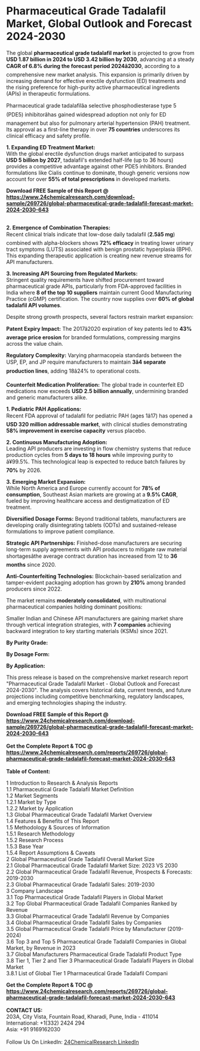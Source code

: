 <h1>Pharmaceutical Grade Tadalafil Market, Global Outlook and Forecast 2024-2030</h1><p>The global <strong>pharmaceutical grade tadalafil market</strong> is projected to grow from <strong>USD 1.87 billion in 2024 to USD 3.42 billion by 2030</strong>, advancing at a steady <strong>CAGR of 6.8% during the forecast period 2024â2030</strong>, according to a comprehensive new market analysis. This expansion is primarily driven by increasing demand for effective erectile dysfunction (ED) treatments and the rising preference for high-purity active pharmaceutical ingredients (APIs) in therapeutic formulations.</p><p>Pharmaceutical grade tadalafilâa selective phosphodiesterase type 5 (PDE5) inhibitorâhas gained widespread adoption not only for ED management but also for pulmonary arterial hypertension (PAH) treatment. Its approval as a first-line therapy in over <strong>75 countries</strong> underscores its clinical efficacy and safety profile.</p><p><strong>1. Expanding ED Treatment Market:</strong><br>
With the global erectile dysfunction drugs market anticipated to surpass <strong>USD 5 billion by 2027</strong>, tadalafil's extended half-life (up to 36 hours) provides a competitive advantage against other PDE5 inhibitors. Branded formulations like Cialis continue to dominate, though generic versions now account for over <strong>55% of total prescriptions</strong> in developed markets.</p><div><b>Download FREE Sample of this Report @ 
            <a href="https://www.24chemicalresearch.com/download-sample/269726/global-pharmaceutical-grade-tadalafil-forecast-market-2024-2030-643">
            https://www.24chemicalresearch.com/download-sample/269726/global-pharmaceutical-grade-tadalafil-forecast-market-2024-2030-643</a></b></div><br><p><strong>2. Emergence of Combination Therapies:</strong><br>
Recent clinical trials indicate that low-dose daily tadalafil (<strong>2.5â5 mg</strong>) combined with alpha-blockers shows <strong>72% efficacy</strong> in treating lower urinary tract symptoms (LUTS) associated with benign prostatic hyperplasia (BPH). This expanding therapeutic application is creating new revenue streams for API manufacturers.</p><p><strong>3. Increasing API Sourcing from Regulated Markets:</strong><br>
Stringent quality requirements have shifted procurement toward pharmaceutical grade APIs, particularly from FDA-approved facilities in India where <strong>8 of the top 10 suppliers</strong> maintain current Good Manufacturing Practice (cGMP) certification. The country now supplies over <strong>60% of global tadalafil API volumes</strong>.</p><p>Despite strong growth prospects, several factors restrain market expansion:</p><p><strong>Patent Expiry Impact:</strong> The 2017â2020 expiration of key patents led to <strong>43% average price erosion</strong> for branded formulations, compressing margins across the value chain.</p><p><strong>Regulatory Complexity:</strong> Varying pharmacopeia standards between the USP, EP, and JP require manufacturers to maintain <strong>3â4 separate production lines</strong>, adding 18â24% to operational costs.</p><p><strong>Counterfeit Medication Proliferation:</strong> The global trade in counterfeit ED medications now exceeds <strong>USD 2.5 billion annually</strong>, undermining branded and generic manufacturers alike.</p><p><strong>1. Pediatric PAH Applications:</strong><br>
Recent FDA approval of tadalafil for pediatric PAH (ages 1â17) has opened a <strong>USD 320 million addressable market</strong>, with clinical studies demonstrating <strong>58% improvement in exercise capacity</strong> versus placebo.</p><p><strong>2. Continuous Manufacturing Adoption:</strong><br>
Leading API producers are investing in flow chemistry systems that reduce production cycles from <strong>5 days to 18 hours</strong> while improving purity to â¥99.5%. This technological leap is expected to reduce batch failures by <strong>70%</strong> by 2026.</p><p><strong>3. Emerging Market Expansion:</strong><br>
While North America and Europe currently account for <strong>78% of consumption</strong>, Southeast Asian markets are growing at a <strong>9.5% CAGR</strong>, fueled by improving healthcare access and destigmatization of ED treatment.</p><p><strong>Diversified Dosage Forms:</strong> Beyond traditional tablets, manufacturers are developing orally disintegrating tablets (ODTs) and sustained-release formulations to improve patient compliance.</p><p><strong>Strategic API Partnerships:</strong> Finished-dose manufacturers are securing long-term supply agreements with API producers to mitigate raw material shortagesâthe average contract duration has increased from 12 to <strong>36 months</strong> since 2020.</p><p><strong>Anti-Counterfeiting Technologies:</strong> Blockchain-based serialization and tamper-evident packaging adoption has grown by <strong>210%</strong> among branded producers since 2022.</p><p>The market remains <strong>moderately consolidated</strong>, with multinational pharmaceutical companies holding dominant positions:</p><p>Smaller Indian and Chinese API manufacturers are gaining market share through vertical integration strategies, with <strong>7 companies</strong> achieving backward integration to key starting materials (KSMs) since 2021.</p><p><strong>By Purity Grade:</strong></p><p><strong>By Dosage Form:</strong></p><p><strong>By Application:</strong></p><p>This press release is based on the comprehensive market research report "Pharmaceutical Grade Tadalafil Market - Global Outlook and Forecast 2024-2030". The analysis covers historical data, current trends, and future projections including competitive benchmarking, regulatory landscapes, and emerging technologies shaping the industry.</p><div><b>Download FREE Sample of this Report @ 
            <a href="https://www.24chemicalresearch.com/download-sample/269726/global-pharmaceutical-grade-tadalafil-forecast-market-2024-2030-643">
            https://www.24chemicalresearch.com/download-sample/269726/global-pharmaceutical-grade-tadalafil-forecast-market-2024-2030-643</a></b></div><br><div><b>Get the Complete Report & TOC @ 
            <a href="https://www.24chemicalresearch.com/reports/269726/global-pharmaceutical-grade-tadalafil-forecast-market-2024-2030-643">
            https://www.24chemicalresearch.com/reports/269726/global-pharmaceutical-grade-tadalafil-forecast-market-2024-2030-643</a></b></div><br>
            <b>Table of Content:</b><p>1 Introduction to Research & Analysis Reports<br />
    1.1 Pharmaceutical Grade Tadalafil Market Definition<br />
    1.2 Market Segments<br />
        1.2.1 Market by Type<br />
        1.2.2 Market by Application<br />
    1.3 Global Pharmaceutical Grade Tadalafil Market Overview<br />
    1.4 Features & Benefits of This Report<br />
    1.5 Methodology & Sources of Information<br />
        1.5.1 Research Methodology<br />
        1.5.2 Research Process<br />
        1.5.3 Base Year<br />
        1.5.4 Report Assumptions & Caveats<br />
2 Global Pharmaceutical Grade Tadalafil Overall Market Size<br />
    2.1 Global Pharmaceutical Grade Tadalafil Market Size: 2023 VS 2030<br />
    2.2 Global Pharmaceutical Grade Tadalafil Revenue, Prospects & Forecasts: 2019-2030<br />
    2.3 Global Pharmaceutical Grade Tadalafil Sales: 2019-2030<br />
3 Company Landscape<br />
    3.1 Top Pharmaceutical Grade Tadalafil Players in Global Market<br />
    3.2 Top Global Pharmaceutical Grade Tadalafil Companies Ranked by Revenue<br />
    3.3 Global Pharmaceutical Grade Tadalafil Revenue by Companies<br />
    3.4 Global Pharmaceutical Grade Tadalafil Sales by Companies<br />
    3.5 Global Pharmaceutical Grade Tadalafil Price by Manufacturer (2019-2024)<br />
    3.6 Top 3 and Top 5 Pharmaceutical Grade Tadalafil Companies in Global Market, by Revenue in 2023<br />
    3.7 Global Manufacturers Pharmaceutical Grade Tadalafil Product Type<br />
    3.8 Tier 1, Tier 2 and Tier 3 Pharmaceutical Grade Tadalafil Players in Global Market<br />
        3.8.1 List of Global Tier 1 Pharmaceutical Grade Tadalafil Compani</p><div><b>Get the Complete Report & TOC @ 
            <a href="https://www.24chemicalresearch.com/reports/269726/global-pharmaceutical-grade-tadalafil-forecast-market-2024-2030-643">
            https://www.24chemicalresearch.com/reports/269726/global-pharmaceutical-grade-tadalafil-forecast-market-2024-2030-643</a></b></div><br><b>CONTACT US:</b><br>
            203A, City Vista, Fountain Road, Kharadi, Pune, India - 411014<br>
            International: +1(332) 2424 294<br>
            Asia: +91 9169162030 <br><br>
            Follow Us On LinkedIn: <a href="https://www.linkedin.com/company/24chemicalresearch/">24ChemicalResearch LinkedIn</a>